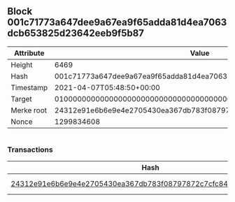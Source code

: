 ## Block 001c71773a647dee9a67ea9f65adda81d4ea7063dcb653825d23642eeb9f5b87

Attribute | Value
--- | ---
Height | 6469
Hash | 001c71773a647dee9a67ea9f65adda81d4ea7063dcb653825d23642eeb9f5b87
Timestamp | 2021-04-07T05:48:50+00:00
Target | 0100000000000000000000000000000000000000000000000000000000000000
Merke root | 24312e91e6b6e9e4e2705430ea367db783f08797872c7cfc848663d502046ae4
Nonce | 1299834608

```

```

### Transactions

Hash | Amount
--- | ---
[24312e91e6b6e9e4e2705430ea367db783f08797872c7cfc848663d502046ae4](24312e91e6b6e9e4e2705430ea367db783f08797872c7cfc848663d502046ae4.md) | 10.00000000 SKEPTI 

